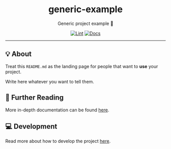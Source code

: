 <h1 align="center">generic-example</h1>

<div align="center">

Generic project example 👤

[![Lint](https://github.com/quickplates/generic-example/actions/workflows/lint.yaml/badge.svg)](https://github.com/quickplates/generic-example/actions/workflows/lint.yaml)
[![Docs](https://github.com/quickplates/generic-example/actions/workflows/docs.yaml/badge.svg)](https://github.com/quickplates/generic-example/actions/workflows/docs.yaml)

</div>

---

## 💡 About

Treat this `README.md` as the landing page for people
that want to **use** your project.

Write here whatever you want to tell them.

## 📄 Further Reading

More in-depth documentation can be found
[here](https://quickplates.github.io/generic-example).

## 💻 Development

Read more about how to develop the project
[here](https://github.com/quickplates/generic-example/blob/main/CONTRIBUTING.md).
